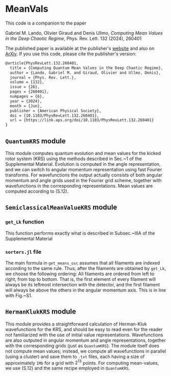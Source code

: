 # MeanVals

This code is a companion to the paper 

Gabriel M. Lando, Olivier Giraud and Denis Ullmo, *Computing Mean Values in the Deep Chaotic Regime*, Phys. Rev. Lett. 132 (2024), 260401

The published paper is available at the publisher's [website](https://journals.aps.org/prl/abstract/10.1103/PhysRevLett.132.260401) and also on [ArXiv](https://arxiv.org/abs/2308.04655). If you use this code, please cite the publisher's version:

```md
@article{PhysRevLett.132.260401,
  title = {Computing Quantum Mean Values in the Deep Chaotic Regime},
  author = {Lando, Gabriel M. and Giraud, Olivier and Ullmo, Denis},
  journal = {Phys. Rev. Lett.},
  volume = {132},
  issue = {26},
  pages = {260401},
  numpages = {6},
  year = {2024},
  month = {Jun},
  publisher = {American Physical Society},
  doi = {10.1103/PhysRevLett.132.260401},
  url = {https://link.aps.org/doi/10.1103/PhysRevLett.132.260401}
}
```

## `QuantumKRS` module

This module computes quantum evolution and mean values for the kicked rotor system (KRS) using the methods described in Sec.~1 of the Supplemental Material. Evolution is computed in the angle representation, and we can switch to angular momentum representation using fast Fourier transforms. For wavefunctions the output actually consists of both angular momentum and angle grids used in the Fourier grid scheme, together with wavefunctions in the corresponding representations. Mean values are computed according to (S.12).

## `SemiclassicalMeanValueKRS` module

### `get_Lk` function

This function performs exactly what is described in Subsec.~IIIA of the Supplemental Material

### `sorters.jl` file

The main formula in `get_means_osc` assumes that all filaments are indexed according to the same rule. Thus, after the filaments are obtained by `get_Lk`, we choose the following ordering: All filaments are ordered from left to right, from top to bottom. That is, the first element of every filament will always be its leftmost intersection with the detector, and the first filament will always be above the others in the angular momentum axis. This is in line with Fig.~S1.

## `HermanKlukKRS` module

This module provides a straightforward calculation of Herman-Kluk wavefunctions for the KRS, and should be easy to read even for the reader not familiarized with the use of initial value representations. Wavefunctions are also outputed in angular momentum and angle representations, together with the corresponding grids (just as `QuantumKRS`). The module itself does not compute mean values; instead, we compute all wavefunctions in parallel (using a cluster) and save them to `.txt` files, each having a size of approximately `1Mb` for a grid with $2^{13}$ points. For computing mean-values, we use (S.12) and the same recipe employed in `QuantumKRS`.
